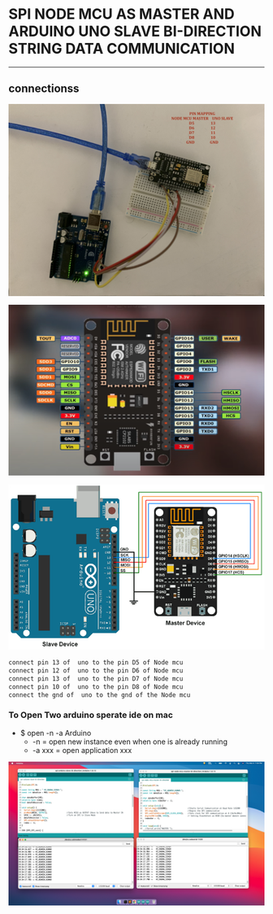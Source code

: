 # SPI NODE MCU AS MASTER AND ARDUINO UNO SLAVE BI-DIRECTION STRING DATA COMMUNICATION 

---

## connectionss 

![img](https://github.com/adarshkumarsingh83/arduino/blob/master/APPLICATION/spi-nodemcu-master-uno-slave-string-bidirection-communication/image/connections.JPG)

![img](https://github.com/adarshkumarsingh83/arduino/blob/master/APPLICATION/spi-nodemcu-master-uno-slave-string-bidirection-communication/image/ESP8266-pin-digram.png)

![img](https://github.com/adarshkumarsingh83/arduino/blob/master/APPLICATION/spi-nodemcu-master-uno-slave-string-bidirection-communication/image/spi-nodemcu-arduino-uno-connections.png)

```
connect pin 13 of  uno to the pin D5 of Node mcu
connect pin 12 of  uno to the pin D6 of Node mcu
connect pin 13 of  uno to the pin D7 of Node mcu
connect pin 10 of  uno to the pin D8 of Node mcu
connect the gnd of  uno to the gnd of the Node mcu 

```


### To Open Two arduino sperate ide on mac
* $ open -n -a Arduino
	* -n = open new instance even when one is already running
	* -a xxx = open application xxx

![img](https://github.com/adarshkumarsingh83/arduino/blob/master/APPLICATION/spi-nodemcu-master-uno-slave-string-bidirection-communication/image/serial-monitors.png)